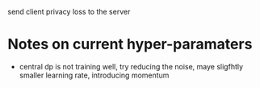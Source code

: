 send client privacy loss to the server


# Notes on current hyper-paramaters
- central dp is not training well, try reducing the noise, maye sligfhtly smaller learning rate, introducing momentum
